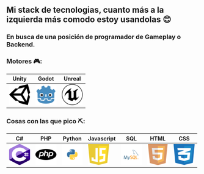 ## Mi stack de tecnologias, cuanto más a la izquierda más comodo estoy usandolas 😊
### En busca de una posición de programador de Gameplay o Backend.
<div>

### Motores 🎮:
| Unity | Godot | Unreal |
|----------|----------|----------|
|  <img src="https://raw.githubusercontent.com/bo1x/Portfolio/e48f0df89f697b3a89e037bb1d64cc8e097e584c/assets/logo/unity.svg" title="Unreal Engine"  alt="Unreal Engine" width="55" height="55"/> |  <img src="https://github.com/bo1x/Portfolio/blob/main/assets/logo/Godot_icon.svg" title="Godot"  alt="Godot" width="55" height="55"/> |  <img src="https://github.com/bo1x/Portfolio/blob/main/assets/logo/unreal-engine.svg" title="Unreal" alt="UnrealEngine" width="55" height="55"/> |

  

### Cosas con las que pico ⛏️:

| C# | PHP | Python | Javascript | SQL | HTML | CSS |
|----------|----------|----------|----------|----------|----------|----------|
|  <img src="https://github.com/bo1x/Portfolio/blob/main/assets/logo/Logo_C_sharp.svg" title="C#"  alt="C#" width="55" height="55"/>|  <img src="https://github.com/bo1x/Portfolio/blob/main/assets/logo/php.svg" title="PHP"  alt="PHP" width="55" height="55"/>|  <img src="https://github.com/bo1x/Portfolio/blob/main/assets/logo/python.svg" title="PYTHON" alt="PYTHON" width="55" height="55"/>|  <img src="https://github.com/bo1x/Portfolio/blob/main/assets/logo/javascript-1.svg" title="JS" alt="JS" width="55" height="55"/>|  <img src="https://github.com/bo1x/Portfolio/blob/main/assets/logo/mysql-logo.svg" title="MYSQL" alt="MYSQL" width="55" height="55"/>|  <img src="https://github.com/bo1x/Portfolio/blob/main/assets/logo/html5.svg" title="HTML5" alt="HTML5" width="55" height="55"/>| <img src="https://github.com/bo1x/Portfolio/blob/main/assets/logo/css-3.svg" title="CSS" alt="CSS" width="55" height="55"/>|


</div>

